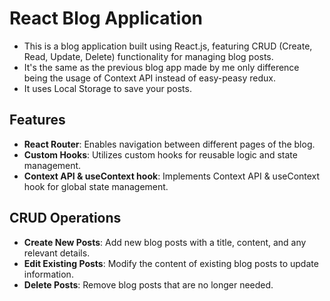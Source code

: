 # React Blog Application

- This is a blog application built using React.js, featuring CRUD (Create, Read, Update, Delete) functionality for managing blog posts.
- It's the same as the previous blog app made by me only difference being the usage of Context API instead of easy-peasy redux.
- It uses Local Storage to save your posts.

## Features

- **React Router**: Enables navigation between different pages of the blog.
- **Custom Hooks**: Utilizes custom hooks for reusable logic and state management.
- **Context API & useContext hook**: Implements Context API & useContext hook for global state management.

## CRUD Operations

- **Create New Posts**: Add new blog posts with a title, content, and any relevant details.
- **Edit Existing Posts**: Modify the content of existing blog posts to update information.
- **Delete Posts**: Remove blog posts that are no longer needed.
